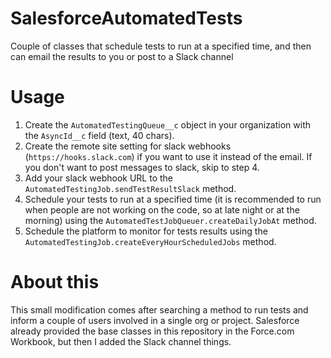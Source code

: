 # SalesforceAutomatedTests

Couple of classes that schedule tests to run at a specified time, and then can email the results to you or post to a Slack channel

# Usage

1. Create the `AutomatedTestingQueue__c` object in your organization with the `AsyncId__c` field (text, 40 chars).
2. Create the remote site setting for slack webhooks (`https://hooks.slack.com`) if you want to use it instead of the email. If you don't want to post messages to slack, skip to step 4.
3. Add your slack webhook URL to the `AutomatedTestingJob.sendTestResultSlack` method.
4. Schedule your tests to run at a specified time (it is recommended to run when people are not working on the code, so at late night or at the morning) using the `AutomatedTestJobQueuer.createDailyJobAt` method.
5. Schedule the platform to monitor for tests results using the `AutomatedTestingJob.createEveryHourScheduledJobs` method.

# About this

This small modification comes after searching a method to run tests and inform a couple of users involved in a single org or project. Salesforce already provided the base classes in this repository in the Force.com Workbook, but then I added the Slack channel things.


